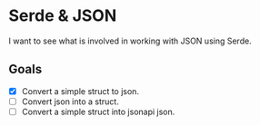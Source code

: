# Serde & JSON

I want to see what is involved in working with JSON using Serde.

## Goals

- [x] Convert a simple struct to json.
- [ ] Convert json into a struct.
- [ ] Convert a simple struct into jsonapi json.
